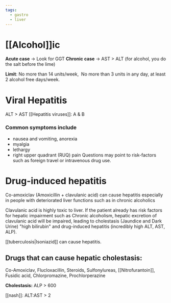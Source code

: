 ```yaml
---
tags:
  - gastro
  - liver
---
```

# [[Alcohol]]ic
**Acute case** -> Look for GGT 
**Chronic case** -> AST > ALT (for alcohol, you do the salt before the lime)

**Limit**: No more than 14 units/week,  No more than 3 units in any day, at least 2 alcohol free days/week. 

# Viral Hepatitis
ALT > AST
[[Hepatitis viruses]]: A & B
### Common symptoms include 
- nausea and vomiting, anorexia 
- myalgia 
- lethargy 
- right upper quadrant (RUQ) pain 
Questions may point to risk-factors such as foreign travel or intravenous drug use. 
# Drug-induced hepatitis
Co-amoxiclav (Amoxicillin + clavulanic acid) can cause hepatitis especially in people with deteriorated liver functions such as in chronic alcoholics

Clavulanic acid is highly toxic to liver. If the patient already has risk factors for hepatic impairment such as Chronic alcoholism, hepatic excretion of clavulanic acid will be impaired, leading to cholestasis (Jaundice and Dark Urine) "high bilirubin" and drug-induced hepatitis (incredibly high ALT, AST, ALP).

[[tuberculosis|Isoniazid]] can cause hepatitis. 

## Drugs that can cause hepatic cholestasis:
Co-Amoxiclav, Flucloxacillin, Steroids, Sulfonylureas, [[Nitrofurantoin]], Fusidic acid, Chlorpromazine, Prochlorperazine

**Cholestasis:** ALP > 600

[[nash]]: ALT:AST > 2